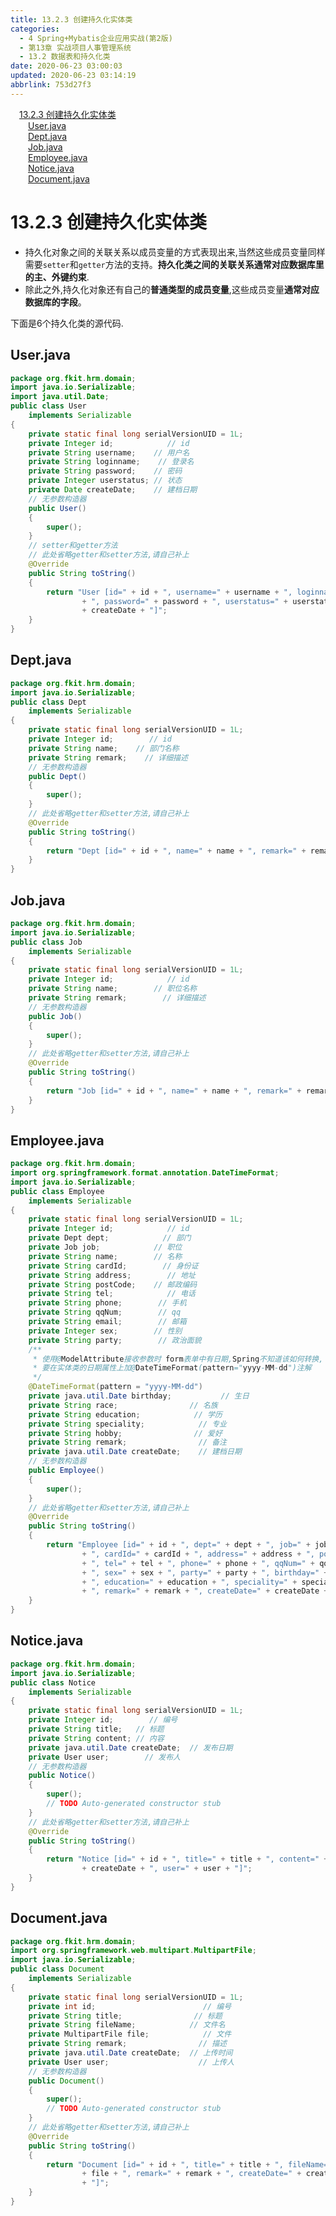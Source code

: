 ```yaml
---
title: 13.2.3 创建持久化实体类
categories: 
  - 4 Spring+Mybatis企业应用实战(第2版)
  - 第13章 实战项目人事管理系统
  - 13.2 数据表和持久化类
date: 2020-06-23 03:00:03
updated: 2020-06-23 03:14:19
abbrlink: 753d27f3
---
```

<div id='my_toc'><a href="/JavaReadingNotes/753d27f3/#13-2-3-创建持久化实体类" class="header_1">13.2.3 创建持久化实体类</a>&nbsp;<br><a href="/JavaReadingNotes/753d27f3/#User-java" class="header_2">User.java</a>&nbsp;<br><a href="/JavaReadingNotes/753d27f3/#Dept-java" class="header_2">Dept.java</a>&nbsp;<br><a href="/JavaReadingNotes/753d27f3/#Job-java" class="header_2">Job.java</a>&nbsp;<br><a href="/JavaReadingNotes/753d27f3/#Employee-java" class="header_2">Employee.java</a>&nbsp;<br><a href="/JavaReadingNotes/753d27f3/#Notice-java" class="header_2">Notice.java</a>&nbsp;<br><a href="/JavaReadingNotes/753d27f3/#Document-java" class="header_2">Document.java</a>&nbsp;<br></div>
<style>.header_1{margin-left: 1em;}.header_2{margin-left: 2em;}.header_3{margin-left: 3em;}.header_4{margin-left: 4em;}.header_5{margin-left: 5em;}.header_6{margin-left: 6em;}</style>
<!--more-->
<script>if (navigator.platform.search('arm')==-1){document.getElementById('my_toc').style.display = 'none';}var e,p = document.getElementsByTagName('p');while (p.length>0) {e = p[0];e.parentElement.removeChild(e);}</script>

<!--end-->
# 13.2.3 创建持久化实体类
- 持久化对象之间的关联关系以成员变量的方式表现出来,当然这些成员变量同样需要`setter`和`getter`方法的支持。**持久化类之间的关联关系通常对应数据库里的主、外键约束**.
- 除此之外,持久化对象还有自己的**普通类型的成员变量**,这些成员变量**通常对应数据库的字段**。

下面是6个持久化类的源代码.
## User.java
```java
package org.fkit.hrm.domain;
import java.io.Serializable;
import java.util.Date;
public class User
    implements Serializable
{
    private static final long serialVersionUID = 1L;
    private Integer id;            // id
    private String username;    // 用户名
    private String loginname;    // 登录名
    private String password;    // 密码
    private Integer userstatus; // 状态
    private Date createDate;    // 建档日期
    // 无参数构造器
    public User()
    {
        super();
    }
    // setter和getter方法
    // 此处省略getter和setter方法,请自己补上
    @Override
    public String toString()
    {
        return "User [id=" + id + ", username=" + username + ", loginname=" + loginname
                + ", password=" + password + ", userstatus=" + userstatus + ", createDate="
                + createDate + "]";
    }
}
```
## Dept.java
```java
package org.fkit.hrm.domain;
import java.io.Serializable;
public class Dept
    implements Serializable
{
    private static final long serialVersionUID = 1L;
    private Integer id;        // id
    private String name;    // 部门名称
    private String remark;    // 详细描述
    // 无参数构造器
    public Dept()
    {
        super();
    }
    // 此处省略getter和setter方法,请自己补上
    @Override
    public String toString()
    {
        return "Dept [id=" + id + ", name=" + name + ", remark=" + remark + "]";
    }
}
```
## Job.java
```java
package org.fkit.hrm.domain;
import java.io.Serializable;
public class Job
    implements Serializable
{
    private static final long serialVersionUID = 1L;
    private Integer id;            // id
    private String name;        // 职位名称
    private String remark;        // 详细描述
    // 无参数构造器
    public Job()
    {
        super();
    }
    // 此处省略getter和setter方法,请自己补上
    @Override
    public String toString()
    {
        return "Job [id=" + id + ", name=" + name + ", remark=" + remark + "]";
    }
}
```
## Employee.java
```java
package org.fkit.hrm.domain;
import org.springframework.format.annotation.DateTimeFormat;
import java.io.Serializable;
public class Employee
    implements Serializable
{
    private static final long serialVersionUID = 1L;
    private Integer id;            // id
    private Dept dept;            // 部门
    private Job job;            // 职位
    private String name;        // 名称
    private String cardId;        // 身份证
    private String address;        // 地址
    private String postCode;    // 邮政编码
    private String tel;            // 电话
    private String phone;        // 手机
    private String qqNum;        // qq
    private String email;        // 邮箱
    private Integer sex;        // 性别
    private String party;        // 政治面貌
    /**
     * 使用@ModelAttribute接收参数时 form表单中有日期,Spring不知道该如何转换,
     * 要在实体类的日期属性上加@DateTimeFormat(pattern="yyyy-MM-dd")注解
     */
    @DateTimeFormat(pattern = "yyyy-MM-dd")
    private java.util.Date birthday;           // 生日
    private String race;                // 名族
    private String education;            // 学历
    private String speciality;            // 专业
    private String hobby;                // 爱好
    private String remark;                // 备注
    private java.util.Date createDate;    // 建档日期
    // 无参数构造器
    public Employee()
    {
        super();
    }
    // 此处省略getter和setter方法,请自己补上
    @Override
    public String toString()
    {
        return "Employee [id=" + id + ", dept=" + dept + ", job=" + job + ", name=" + name
                + ", cardId=" + cardId + ", address=" + address + ", postCode=" + postCode
                + ", tel=" + tel + ", phone=" + phone + ", qqNum=" + qqNum + ", email=" + email
                + ", sex=" + sex + ", party=" + party + ", birthday=" + birthday + ", race=" + race
                + ", education=" + education + ", speciality=" + speciality + ", hobby=" + hobby
                + ", remark=" + remark + ", createDate=" + createDate + "]";
    }
}
```
## Notice.java
```java
package org.fkit.hrm.domain;
import java.io.Serializable;
public class Notice
    implements Serializable
{
    private static final long serialVersionUID = 1L;
    private Integer id;        // 编号
    private String title;   // 标题
    private String content; // 内容
    private java.util.Date createDate;  // 发布日期
    private User user;        // 发布人
    // 无参数构造器
    public Notice()
    {
        super();
        // TODO Auto-generated constructor stub
    }
    // 此处省略getter和setter方法,请自己补上
    @Override
    public String toString()
    {
        return "Notice [id=" + id + ", title=" + title + ", content=" + content + ", createDate="
                + createDate + ", user=" + user + "]";
    }
}
```
## Document.java
```java
package org.fkit.hrm.domain;
import org.springframework.web.multipart.MultipartFile;
import java.io.Serializable;
public class Document
    implements Serializable
{
    private static final long serialVersionUID = 1L;
    private int id;                        // 编号
    private String title;                // 标题
    private String fileName;            // 文件名
    private MultipartFile file;            // 文件
    private String remark;                // 描述
    private java.util.Date createDate;  // 上传时间
    private User user;                    // 上传人
    // 无参数构造器
    public Document()
    {
        super();
        // TODO Auto-generated constructor stub
    }
    // 此处省略getter和setter方法,请自己补上
    @Override
    public String toString()
    {
        return "Document [id=" + id + ", title=" + title + ", fileName=" + fileName + ", file="
                + file + ", remark=" + remark + ", createDate=" + createDate + ", user=" + user
                + "]";
    }
}
```
